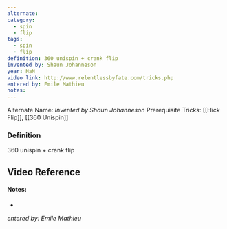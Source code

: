 ```yaml
---
alternate: 
category:
  - spin
  - flip
tags:
  - spin
  - flip
definition: 360 unispin + crank flip
invented by: Shaun Johanneson
year: NaN
video link: http://www.relentlessbyfate.com/tricks.php
entered by: Emile Mathieu
notes: 
---
```

Alternate Name: 
*Invented by Shaun Johanneson*
Prerequisite Tricks: [[Hick Flip]], [[360 Unispin]]

### Definition
360 unispin + crank flip

## Video Reference

#### Notes:
- 
*entered by: Emile Mathieu*
